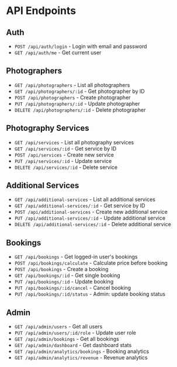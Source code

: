 # API Endpoints

## Auth
- `POST /api/auth/login` - Login with email and password
- `GET /api/auth/me` - Get current user

## Photographers
- `GET /api/photographers` - List all photographers
- `GET /api/photographers/:id` - Get photographer by ID
- `POST /api/photographers` - Create photographer
- `PUT /api/photographers/:id` - Update photographer
- `DELETE /api/photographers/:id` - Delete photographer

## Photography Services
- `GET /api/services` - List all photography services
- `GET /api/services/:id` - Get service by ID
- `POST /api/services` - Create new service
- `PUT /api/services/:id` - Update service
- `DELETE /api/services/:id` - Delete service

## Additional Services
- `GET /api/additional-services` - List all additional services
- `GET /api/additional-services/:id` - Get service by ID
- `POST /api/additional-services` - Create new additional service
- `PUT /api/additional-services/:id` - Update additional service
- `DELETE /api/additional-services/:id` - Delete additional service

## Bookings
- `GET /api/bookings` - Get logged-in user's bookings
- `POST /api/bookings/calculate` - Calculate price before booking
- `POST /api/bookings` - Create a booking
- `GET /api/bookings/:id` - Get single booking
- `PUT /api/bookings/:id` - Update booking
- `PUT /api/bookings/:id/cancel` - Cancel booking
- `PUT /api/bookings/:id/status` - Admin: update booking status

## Admin
- `GET /api/admin/users` - Get all users
- `PUT /api/admin/users/:id/role` - Update user role
- `GET /api/admin/bookings` - Get all bookings
- `GET /api/admin/dashboard` - Get dashboard stats
- `GET /api/admin/analytics/bookings` - Booking analytics
- `GET /api/admin/analytics/revenue` - Revenue analytics